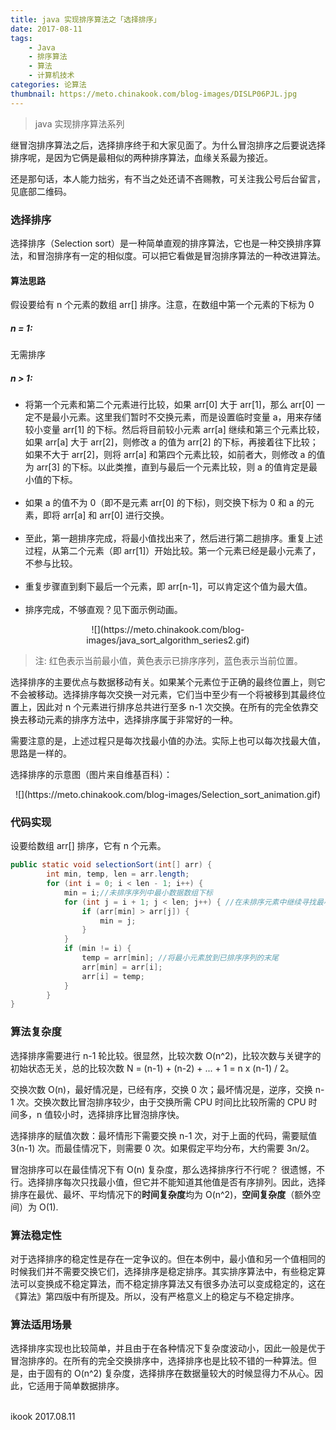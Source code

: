 ```yaml
---
title: java 实现排序算法之「选择排序」
date: 2017-08-11
tags:
    - Java
    - 排序算法
    - 算法
    - 计算机技术
categories: 论算法
thumbnail: https://meto.chinakook.com/blog-images/DISLP06PJL.jpg
---
```


> java 实现排序算法系列

<!--more-->

继冒泡排序算法之后，选择排序终于和大家见面了。为什么冒泡排序之后要说选择排序呢，是因为它俩是最相似的两种排序算法，血缘关系最为接近。

还是那句话，本人能力拙劣，有不当之处还请不吝赐教，可关注我公号后台留言，见底部二维码。

### 选择排序
选择排序（Selection sort）是一种简单直观的排序算法，它也是一种交换排序算法，和冒泡排序有一定的相似度。可以把它看做是冒泡排序算法的一种改进算法。

#### 算法思路
假设要给有 n 个元素的数组 arr[] 排序。注意，在数组中第一个元素的下标为 0

##### n = 1:
无需排序
##### n > 1:
-  将第一个元素和第二个元素进行比较，如果 arr[0] 大于 arr[1]，那么 arr[0] 一定不是最小元素。这里我们暂时不交换元素，而是设置临时变量 a，用来存储较小变量 arr[1] 的下标。然后将目前较小元素 arr[a] 继续和第三个元素比较，如果 arr[a] 大于 arr[2]，则修改 a 的值为 arr[2] 的下标，再接着往下比较；如果不大于 arr[2]，则将 arr[a] 和第四个元素比较，如前者大，则修改 a 的值为 arr[3] 的下标。以此类推，直到与最后一个元素比较，则 a 的值肯定是最小值的下标。<br><br>
- 如果 a 的值不为 0（即不是元素 arr[0] 的下标)，则交换下标为 0 和 a 的元素，即将 arr[a] 和 arr[0] 进行交换。 <br><br>
- 至此，第一趟排序完成，将最小值找出来了，然后进行第二趟排序。重复上述过程，从第二个元素（即 arr[1]）开始比较。第一个元素已经是最小元素了，不参与比较。 <br><br>
- 重复步骤直到剩下最后一个元素，即 arr[n-1]，可以肯定这个值为最大值。 <br><br>
- 排序完成，不够直观？见下面示例动画。

<center>
![](https://meto.chinakook.com/blog-images/java_sort_algorithm_series2.gif)</center>

> 注: 红色表示当前最小值，黄色表示已排序序列，蓝色表示当前位置。

选择排序的主要优点与数据移动有关。如果某个元素位于正确的最终位置上，则它不会被移动。选择排序每次交换一对元素，它们当中至少有一个将被移到其最终位置上，因此对 n 个元素进行排序总共进行至多 n-1 次交换。在所有的完全依靠交换去移动元素的排序方法中，选择排序属于非常好的一种。

需要注意的是，上述过程只是每次找最小值的办法。实际上也可以每次找最大值，思路是一样的。

选择排序的示意图（图片来自维基百科）：

<center>
![](https://meto.chinakook.com/blog-images/Selection_sort_animation.gif)</center>

### 代码实现
设要给数组 arr[] 排序，它有 n 个元素。

```java
public static void selectionSort(int[] arr) {
        int min, temp, len = arr.length;
        for (int i = 0; i < len - 1; i++) {
            min = i;//未排序序列中最小数据数组下标
            for (int j = i + 1; j < len; j++) { //在未排序元素中继续寻找最小元素，并保存其下标
                if (arr[min] > arr[j]) {
                    min = j;
                }
            }
            if (min != i) {
                temp = arr[min]; //将最小元素放到已排序序列的末尾
                arr[min] = arr[i];
                arr[i] = temp;
            }
        }
}
```

### 算法复杂度
选择排序需要进行 n-1 轮比较。很显然，比较次数 O(n^2)，比较次数与关键字的初始状态无关，总的比较次数 N = (n-1) + (n-2) + ... + 1 = n x (n-1) / 2。

交换次数 O(n)，最好情况是，已经有序，交换 0 次；最坏情况是，逆序，交换 n-1 次。交换次数比冒泡排序较少，由于交换所需 CPU 时间比比较所需的 CPU 时间多，n 值较小时，选择排序比冒泡排序快。

选择排序的赋值次数：最坏情形下需要交换 n-1 次，对于上面的代码，需要赋值 3(n-1) 次。而最佳情况下，则需要 0 次。如果假定平均分布，大约需要 3n/2。

冒泡排序可以在最佳情况下有 O(n) 复杂度，那么选择排序行不行呢？ 很遗憾，不行。选择排序每次只找最小值，但它并不能知道其他值是否有序排列。因此，选择排序在最优、最坏、平均情况下的**时间复杂度**均为 O(n^2)，**空间复杂度**（额外空间）为 O(1).

### 算法稳定性
对于选择排序的稳定性是存在一定争议的。但在本例中，最小值和另一个值相同的时候我们并不需要交换它们，选择排序是稳定排序。其实排序算法中，有些稳定算法可以变换成不稳定算法，而不稳定排序算法又有很多办法可以变成稳定的，这在《算法》第四版中有所提及。所以，没有严格意义上的稳定与不稳定排序。

### 算法适用场景
选择排序实现也比较简单，并且由于在各种情况下复杂度波动小，因此一般是优于冒泡排序的。在所有的完全交换排序中，选择排序也是比较不错的一种算法。但是，由于固有的 O(n^2) 复杂度，选择排序在数据量较大的时候显得力不从心。因此，它适用于简单数据排序。


<br>ikook
2017.08.11

